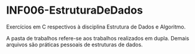 # INF006-EstruturaDeDados
Exercícios em C respectivos à disciplina Estrutura de Dados e Algoritmo.

A pasta de trabalhos refere-se aos trabalhos realizados em dupla. Demais arquivos são práticas pessoais de estruturas de dados.

